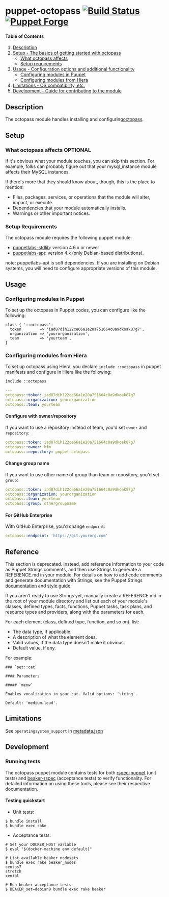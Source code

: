 # puppet-octopass [![Build Status](https://travis-ci.org/hfm/puppet-octopass.svg?branch=master)](https://travis-ci.org/hfm/puppet-octopass) [![Puppet Forge](https://img.shields.io/puppetforge/v/hfm/octopass.svg?style=flat-square)](https://forge.puppetlabs.com/hfm/octopass)

#### Table of Contents

1. [Description](#description)
2. [Setup - The basics of getting started with octopass](#setup)
    * [What octopass affects](#what-octopass-affects)
    * [Setup requirements](#setup-requirements)
3. [Usage - Configuration options and additional functionality](#usage)
    * [Configuring modules in Puupet](#configuring-modules-in-puppet)
    * [Configuring modules from Hiera](#configuring-modules-from-hiera)
4. [Limitations - OS compatibility, etc.](#limitations)
5. [Development - Guide for contributing to the module](#development)

## Description

The octopass module handles installing and configuring[octopass](https://github.com/linyows/octopass).

## Setup

### What octopass affects **OPTIONAL**

If it's obvious what your module touches, you can skip this section. For example, folks can probably figure out that your mysql_instance module affects their MySQL instances.

If there's more that they should know about, though, this is the place to mention:

* Files, packages, services, or operations that the module will alter, impact, or execute.
* Dependencies that your module automatically installs.
* Warnings or other important notices.

### Setup Requirements

The octopass module requires the following puppet module:

- [puppetlabs-stdlib](https://forge.puppet.com/puppetlabs/stdlib): version 4.6.x or newer
- [puppetlabs-apt](https://forge.puppet.com/puppetlabs/apt): version 4.x (only Debian-based distributions).

note: puppetlabs-apt is soft dependencies. If you are installing on Debian systems, you will need to configure appropriate versions of this module.

## Usage

### Configuring modules in Puppet

To set up the octopass in Puppet codes, you can configure like the following:

```puppet
class { '::octopass':
  token        => 'iad87dih122ce66a1e20a751664c8a9dkoak87g7',
  organization => 'yourorganization',
  team         => 'yourteam',
}
```

### Configuring modules from Hiera

To set up octopass using Hiera, you declare `include ::octopass` in puppet manifests and configure in Hiera like the following:

```puppet
include ::octopass
```

```yaml
---
octopass::token: iad87dih122ce66a1e20a751664c8a9dkoak87g7
octopass::organization: yourorganization
octopass::team: yourteam
```

#### Configure with owner/repository

If you want to use a repository instead of team, you'd set `owner` and `repository`:

```yaml
octopass::token: iad87dih122ce66a1e20a751664c8a9dkoak87g7
octopass::owner: hfm
octopass::repository: puppet-octopass
```

#### Change group name

If you want to use other name of group than team or repository, you'd set `group`:

```yaml
octopass::token: iad87dih122ce66a1e20a751664c8a9dkoak87g7
octopass::organization: yourorganization
octopass::team: yourteam
octopass::group: othergroupname
```

#### For GitHub Enterprise

With GitHub Enterprise, you'd change `endpoint`:

```yaml
octopass::endpoint: 'https://git.yourorg.com'
```

## Reference

This section is deprecated. Instead, add reference information to your code as Puppet Strings comments, and then use Strings to generate a REFERENCE.md in your module. For details on how to add code comments and generate documentation with Strings, see the Puppet Strings [documentation](https://puppet.com/docs/puppet/latest/puppet_strings.html) and [style guide](https://puppet.com/docs/puppet/latest/puppet_strings_style.html)

If you aren't ready to use Strings yet, manually create a REFERENCE.md in the root of your module directory and list out each of your module's classes, defined types, facts, functions, Puppet tasks, task plans, and resource types and providers, along with the parameters for each.

For each element (class, defined type, function, and so on), list:

  * The data type, if applicable.
  * A description of what the element does.
  * Valid values, if the data type doesn't make it obvious.
  * Default value, if any.

For example:

```
### `pet::cat`

#### Parameters

##### `meow`

Enables vocalization in your cat. Valid options: 'string'.

Default: 'medium-loud'.
```

## Limitations

See `operatingsystem_support` in [metadata.json](./metadata.json)

## Development

### Running tests

The octopass puppet module contains tests for both [rspec-puppet](http://rspec-puppet.com) (unit tests) and [beaker-rspec](https://github.com/puppetlabs/beaker-rspec) (acceptance tests) to verify functionality. For detailed information on using these tools, please see their respective documentation.

#### Testing quickstart

- Unit tests:

```console
$ bundle install
$ bundle exec rake
```

- Acceptance tests:

```console
# Set your DOCKER_HOST variable
$ eval "$(docker-machine env default)"

# List available beaker nodesets
$ bundle exec rake beaker_nodes
centos7
stretch
xenial

# Run beaker acceptance tests
$ BEAKER_set=debian9 bundle exec rake beaker
```
